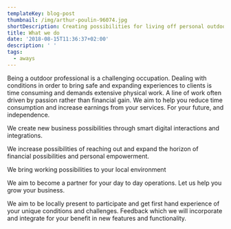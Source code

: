 ```yaml
---
templateKey: blog-post
thumbnail: /img/arthur-poulin-96074.jpg
shortDescription: Creating possibilities for living off personal outdoor skills
title: What we do
date: '2018-08-15T11:36:37+02:00'
description: ' '
tags:
  - aways
---
```

Being a outdoor professional is a challenging occupation. Dealing with conditions in order to bring safe and expanding experiences to clients is time consuming and demands extensive physical work. A line of work often driven by passion rather than financial gain. We aim to help you reduce time consumption and increase earnings from your services. For your future, and independence.

We create new business possibilities through smart digital interactions and integrations.

We increase possibilities of reaching out and expand the horizon of financial possibilities and personal empowerment. 

We bring working possibilities to your local environment

We aim to become a partner for your day to day operations. Let us help you grow your business. 

We aim to be locally present to participate and get first hand experience of your unique conditions and challenges. Feedback which we will incorporate and integrate for your benefit in new features and functionality.

